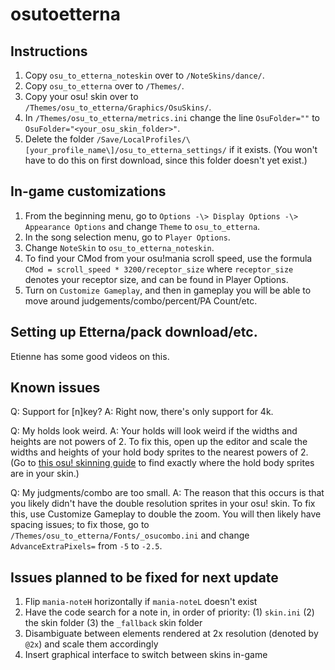 # osutoetterna

## Instructions
1. Copy `osu_to_etterna_noteskin` over to `/NoteSkins/dance/`.
2. Copy `osu_to_etterna` over to `/Themes/`.
3. Copy your osu! skin over to `/Themes/osu_to_etterna/Graphics/OsuSkins/`.
4. In `/Themes/osu_to_etterna/metrics.ini` change the line `OsuFolder=""` to `OsuFolder="<your_osu_skin_folder>"`.
5. Delete the folder `/Save/LocalProfiles/\[your_profile_name\]/osu_to_etterna_settings/` if it exists. (You won't have to do this on first download, since this folder doesn't yet exist.)

## In-game customizations
1. From the beginning menu, go to `Options -\> Display Options -\> Appearance Options` and change `Theme` to `osu_to_etterna`.
2. In the song selection menu, go to `Player Options`.
3. Change `NoteSkin` to `osu_to_etterna_noteskin`.
4. To find your CMod from your osu!mania scroll speed, use the formula `CMod = scroll_speed * 3200/receptor_size` where `receptor_size` denotes your receptor size, and can be found in Player Options. 
5. Turn on `Customize Gameplay`, and then in gameplay you will be able to move around judgements/combo/percent/PA Count/etc.

## Setting up Etterna/pack download/etc.
Etienne has some good videos on this.

## Known issues
Q: Support for [n]key?
A: Right now, there's only support for 4k.

Q: My holds look weird.
A: Your holds will look weird if the widths and heights are not powers of 2. To fix this, open up the editor and scale the widths and heights of your hold body sprites to the nearest powers of 2. (Go to [this osu! skinning guide](https://docs.google.com/spreadsheets/d/1bhnV-CQRMy3Z0npQd9XSoTdkYxz0ew5e648S00qkJZ8/edit#gid=2074725196) to find exactly where the hold body sprites are in your skin.)

Q: My judgments/combo are too small.
A: The reason that this occurs is that you likely didn't have the double resolution sprites in your osu! skin. To fix this, use Customize Gameplay to double the zoom. You will then likely have spacing issues; to fix those, go to `/Themes/osu_to_etterna/Fonts/_osucombo.ini` and change `AdvanceExtraPixels=` from `-5` to `-2.5`.

## Issues planned to be fixed for next update
1. Flip `mania-noteH` horizontally if `mania-noteL` doesn't exist
2. Have the code search for a note in, in order of priority: (1) `skin.ini` (2) the skin folder (3) the `_fallback` skin folder 
3. Disambiguate between elements rendered at 2x resolution (denoted by `@2x`) and scale them accordingly
4. Insert graphical interface to switch between skins in-game
